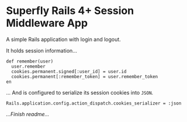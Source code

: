 # Superfly Rails 4+ Session Middleware App

A simple Rails application with login and logout.

It holds session information...

```
def remember(user)
  user.remember
  cookies.permanent.signed[:user_id] = user.id
  cookies.permanent[:remember_token] = user.remember_token
en
```

... And is configured to serialize its session cookies into `JSON`.

```
Rails.application.config.action_dispatch.cookies_serializer = :json
```
_...Finish readme..._
